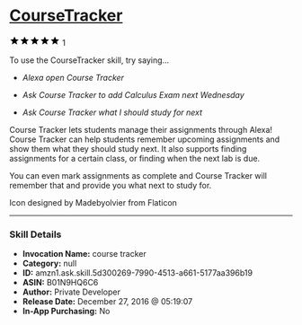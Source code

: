 # [CourseTracker](http://alexa.amazon.com/#skills/amzn1.ask.skill.5d300269-7990-4513-a661-5177aa396b19)
![5 stars](../../images/ic_star_black_18dp_1x.png)![5 stars](../../images/ic_star_black_18dp_1x.png)![5 stars](../../images/ic_star_black_18dp_1x.png)![5 stars](../../images/ic_star_black_18dp_1x.png)![5 stars](../../images/ic_star_black_18dp_1x.png) 1

To use the CourseTracker skill, try saying...

* *Alexa open Course Tracker*

* *Ask Course Tracker to add Calculus Exam next Wednesday*

* *Ask Course Tracker what I should study for next*

Course Tracker lets students manage their assignments through Alexa! Course Tracker can help students remember upcoming assignments and show them what they should study next. It also supports finding assignments for a certain class, or finding when the next lab is due.

You can even mark assignments as complete and Course Tracker will remember that and provide you what next to study for.

Icon designed by Madebyolvier from Flaticon

***

### Skill Details

* **Invocation Name:** course tracker
* **Category:** null
* **ID:** amzn1.ask.skill.5d300269-7990-4513-a661-5177aa396b19
* **ASIN:** B01N9HQ6C6
* **Author:** Private Developer
* **Release Date:** December 27, 2016 @ 05:19:07
* **In-App Purchasing:** No
